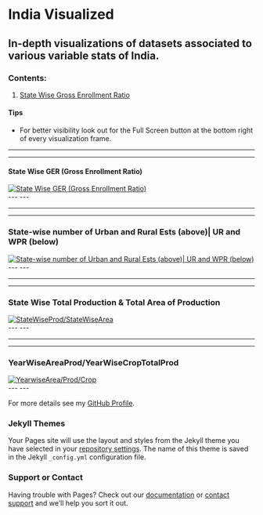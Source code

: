 

# India Visualized



## In-depth visualizations of datasets associated to various variable stats of India.
### Contents:
1. [State Wise Gross Enrollment Ratio](https://github.com/ehsanarif/India-Visualized/blob/master/README.md#state-wise-ger-gross-enrollment-ratio)

#### Tips
- For better visibility look out for the Full Screen button at the bottom right of every visualization frame.



---
---

#### **State Wise GER (Gross Enrollment Ratio)**
<html>
    <head>
        <title>State Wise GER (Gross Enrollment Ratio)</title>
    </head>
    <body>
<div class='tableauPlaceholder' id='viz1534703969355' style='position: relative'><noscript><a href='#'><img alt='State Wise GER (Gross Enrollment Ratio) ' src='https:&#47;&#47;public.tableau.com&#47;static&#47;images&#47;St&#47;StateWiseGER&#47;Sheet1&#47;1_rss.png' style='border: none' /></a></noscript><object class='tableauViz'  style='display:none;'><param name='host_url' value='https%3A%2F%2Fpublic.tableau.com%2F' /> <param name='embed_code_version' value='3' /> <param name='site_root' value='' /><param name='name' value='StateWiseGER&#47;Sheet1' /><param name='tabs' value='no' /><param name='toolbar' value='yes' /><param name='static_image' value='https:&#47;&#47;public.tableau.com&#47;static&#47;images&#47;St&#47;StateWiseGER&#47;Sheet1&#47;1.png' /> <param name='animate_transition' value='yes' /><param name='display_static_image' value='yes' /><param name='display_spinner' value='yes' /><param name='display_overlay' value='yes' /><param name='display_count' value='yes' /></object></div>                <script type='text/javascript'>                    var divElement = document.getElementById('viz1534703969355');                    var vizElement = divElement.getElementsByTagName('object')[0];                    vizElement.style.width='100%';
        vizElement.style.height=(divElement.offsetWidth*0.75)+'px';                    
        var scriptElement = document.createElement('script');                    scriptElement.src = 'https://public.tableau.com/javascripts/api/viz_v1.js';                    vizElement.parentNode.insertBefore(scriptElement, vizElement);                </script>
    

</body></html>
---
---


---
---
### **State-wise number of Urban and Rural Ests (above)| UR and WPR (below)**

<html><body>
<div class='tableauPlaceholder' id='viz1534709446964' style='position: relative'><noscript><a href='#'><img alt='State-wise number of Urban and Rural Ests (above)| UR and WPR (below) ' src='https:&#47;&#47;public.tableau.com&#47;static&#47;images&#47;UR&#47;URandWPR&#47;Dashboard1&#47;1_rss.png' style='border: none' /></a></noscript><object class='tableauViz'  style='display:none;'><param name='host_url' value='https%3A%2F%2Fpublic.tableau.com%2F' /> <param name='embed_code_version' value='3' /> <param name='site_root' value='' /><param name='name' value='URandWPR&#47;Dashboard1' /><param name='tabs' value='no' /><param name='toolbar' value='yes' /><param name='static_image' value='https:&#47;&#47;public.tableau.com&#47;static&#47;images&#47;UR&#47;URandWPR&#47;Dashboard1&#47;1.png' /> <param name='animate_transition' value='yes' /><param name='display_static_image' value='yes' /><param name='display_spinner' value='yes' /><param name='display_overlay' value='yes' /><param name='display_count' value='yes' /></object></div>                <script type='text/javascript'>                    var divElement = document.getElementById('viz1534709446964');                    var vizElement = divElement.getElementsByTagName('object')[0];                    vizElement.style.minWidth='420px';vizElement.style.maxWidth='1150px';vizElement.style.width='100%';vizElement.style.minHeight='487px';vizElement.style.maxHeight='1087px';vizElement.style.height=(divElement.offsetWidth*0.75)+'px';                    var scriptElement = document.createElement('script');                    scriptElement.src = 'https://public.tableau.com/javascripts/api/viz_v1.js';                    vizElement.parentNode.insertBefore(scriptElement, vizElement);                </script>

</body></html>
---
---

---
---
### **State Wise Total Production & Total Area of Production**
<html><body>
    <div class='tableauPlaceholder' id='viz1534732763713' style='position: relative'><noscript><a href='#'><img alt='StateWiseProd&#47;StateWiseArea ' src='https:&#47;&#47;public.tableau.com&#47;static&#47;images&#47;St&#47;StateWiseProdStateWiseArea&#47;StateWiseProdStateWiseArea&#47;1_rss.png' style='border: none' /></a></noscript><object class='tableauViz'  style='display:none;'><param name='host_url' value='https%3A%2F%2Fpublic.tableau.com%2F' /> <param name='embed_code_version' value='3' /> <param name='site_root' value='' /><param name='name' value='StateWiseProdStateWiseArea&#47;StateWiseProdStateWiseArea' /><param name='tabs' value='no' /><param name='toolbar' value='yes' /><param name='static_image' value='https:&#47;&#47;public.tableau.com&#47;static&#47;images&#47;St&#47;StateWiseProdStateWiseArea&#47;StateWiseProdStateWiseArea&#47;1.png' /> <param name='animate_transition' value='yes' /><param name='display_static_image' value='yes' /><param name='display_spinner' value='yes' /><param name='display_overlay' value='yes' /><param name='display_count' value='yes' /><param name='filter' value='publish=yes' /></object></div>                <script type='text/javascript'>                    var divElement = document.getElementById('viz1534732763713');                    var vizElement = divElement.getElementsByTagName('object')[0];                    vizElement.style.minWidth='420px';vizElement.style.maxWidth='1050px';vizElement.style.width='100%';vizElement.style.minHeight='587px';vizElement.style.maxHeight='1087px';vizElement.style.height=(divElement.offsetWidth*0.75)+'px';                    var scriptElement = document.createElement('script');                    scriptElement.src = 'https://public.tableau.com/javascripts/api/viz_v1.js';                    vizElement.parentNode.insertBefore(scriptElement, vizElement);                </script>
</body></html>
---
---

---
---
### **YearWiseAreaProd/YearWiseCropTotalProd**
<html><body>
<div class='tableauPlaceholder' id='viz1534733206918' style='position: relative'><noscript><a href='#'><img alt='YearwiseArea&#47;Prod&#47;Crop ' src='https:&#47;&#47;public.tableau.com&#47;static&#47;images&#47;Ye&#47;YearWiseAreaProdYearWiseCropTotalProd&#47;YearwiseAreaProdCrop&#47;1_rss.png' style='border: none' /></a></noscript><object class='tableauViz'  style='display:none;'><param name='host_url' value='https%3A%2F%2Fpublic.tableau.com%2F' /> <param name='embed_code_version' value='3' /> <param name='site_root' value='' /><param name='name' value='YearWiseAreaProdYearWiseCropTotalProd&#47;YearwiseAreaProdCrop' /><param name='tabs' value='no' /><param name='toolbar' value='yes' /><param name='static_image' value='https:&#47;&#47;public.tableau.com&#47;static&#47;images&#47;Ye&#47;YearWiseAreaProdYearWiseCropTotalProd&#47;YearwiseAreaProdCrop&#47;1.png' /> <param name='animate_transition' value='yes' /><param name='display_static_image' value='yes' /><param name='display_spinner' value='yes' /><param name='display_overlay' value='yes' /><param name='display_count' value='yes' /></object></div>                <script type='text/javascript'>                    var divElement = document.getElementById('viz1534733206918');                    var vizElement = divElement.getElementsByTagName('object')[0];                    vizElement.style.minWidth='420px';vizElement.style.maxWidth='1050px';vizElement.style.width='100%';vizElement.style.minHeight='587px';vizElement.style.maxHeight='987px';vizElement.style.height=(divElement.offsetWidth*0.75)+'px';                    var scriptElement = document.createElement('script');                    scriptElement.src = 'https://public.tableau.com/javascripts/api/viz_v1.js';                    vizElement.parentNode.insertBefore(scriptElement, vizElement);                </script>
</body></html>
---
---



For more details see my [GitHub Profile](https://www/github.com/ehsanarif).


### Jekyll Themes

Your Pages site will use the layout and styles from the Jekyll theme you have selected in your [repository settings](https://github.com/ehsanarif/test-tableau/settings). The name of this theme is saved in the Jekyll `_config.yml` configuration file.

### Support or Contact

Having trouble with Pages? Check out our [documentation](https://help.github.com/categories/github-pages-basics/) or [contact support](https://github.com/contact) and we’ll help you sort it out.
